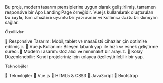 Bu proje, modern tasarım prensiplerine uygun olarak geliştirilmiş, tamamen responsive bir App Landing Page örneğidir. Vue.js kullanılarak oluşturulan bu sayfa, tüm cihazlara uyumlu bir yapı sunar ve kullanıcı dostu bir deneyim sağlar.

Özellikler

🔹 Responsive Tasarım: Mobil, tablet ve masaüstü cihazlar için optimize edilmiştir.
🔹 Vue.js Kullanımı: Bileşen tabanlı yapı ile hızlı ve esnek geliştirme süreci.
🔹 Modern Tasarım: Göz alıcı ve minimalist bir arayüz.
🔹 Kolay Düzenlenebilir: Kendi projeleriniz için kolayca özelleştirilebilir bir yapı.

Teknolojiler

🔹 Teknolojiler
🔹 Vue.js
🔹 HTML5 & CSS3
🔹 JavaScript
🔹 Bootstrap
